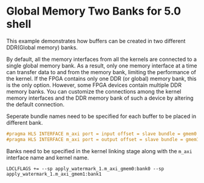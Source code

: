 Global Memory Two Banks for 5.0 shell
======================================

This example demonstrates how buffers can be created in two different DDR(Global memory) banks.

By default, all the memory interfaces from all the kernels are connected to a single global memory bank. As a result, only one memory interface at a time can transfer data to and from the memory bank, limiting the performance of the kernel. If the FPGA contains only one DDR (or global) memory bank, this is the only option. However, some FPGA devices contain multiple DDR memory banks. You can customize the connections among the kernel memory interfaces and the DDR memory bank of such a device by altering the default connection.

Seperate bundle names need to be specified for each buffer to be placed in different bank.

```c++
#pragma HLS INTERFACE m_axi port = input offset = slave bundle = gmem0
#pragma HLS INTERFACE m_axi port = output offset = slave bundle = gmem1
```
Banks need to be specified in the kernel linking stage along with the `m_axi` interface name and kernel name.
```
LDCLFLAGS += --sp apply_watermark_1.m_axi_gmem0:bank0 --sp apply_watermark_1.m_axi_gmem1:bank1
```
